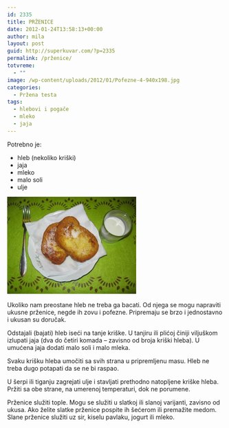 ```yaml
---
id: 2335
title: PRŽENICE
date: 2012-01-24T13:58:13+00:00
author: mila
layout: post
guid: http://superkuvar.com/?p=2335
permalink: /prženice/
totvreme:
  - ""
image: /wp-content/uploads/2012/01/Pofezne-4-940x198.jpg
categories:
  - Pržena testa
tags:
  - hlebovi i pogače
  - mleko
  - jaja
---
```

Potrebno je:

  * hleb (nekoliko kriški)
  * jaja
  * mleko
  * malo soli
  * ulje

<img class="alignnone size-medium wp-image-2336" title="Pofezne (4)" src="/wp-content/uploads/2012/01/Pofezne-4-300x225.jpg" alt="" width="300" height="225" /> 

Ukoliko nam preostane hleb ne treba ga bacati. Od njega se mogu napraviti ukusne prženice, negde ih zovu i pofezne. Pripremaju se brzo i jednostavno i ukusan su doručak.

Odstajali (bajati) hleb iseći na tanje kriške. U tanjiru ili plićoj činiji viljuškom izlupati jaja (dva do četiri komada – zavisno od broja kriški hleba). U umućena jaja dodati malo soli i malo mleka.

Svaku krišku hleba umočiti sa svih strana u pripremljenu masu. Hleb ne treba dugo potapati da se ne bi raspao.

U šerpi ili tiganju zagrejati ulje i stavljati prethodno natopljene kriške hleba. Pržiti sa obe strane, na umerenoj temperaturi, dok ne porumene.

Prženice služiti tople. Mogu se služiti u slatkoj ili slanoj varijanti, zavisno od ukusa. Ako želite slatke prženice pospite ih šećerom ili premažite medom. Slane prženice služiti uz sir, kiselu pavlaku, jogurt ili mleko.